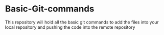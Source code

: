 # Basic-Git-commands
This repository will hold all the basic git commands to add the files into your local repository and pushing the code into the remote repository
